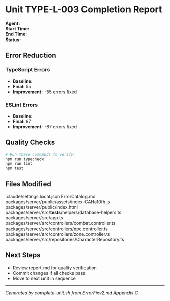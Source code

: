# Unit TYPE-L-003 Completion Report

**Agent:**   
**Start Time:**   
**End Time:**   
**Status:**   

## Error Reduction

### TypeScript Errors
- **Baseline:** 
- **Final:** 55
- **Improvement:** -55 errors fixed

### ESLint Errors
- **Baseline:** 
- **Final:** 87
- **Improvement:** -87 errors fixed

## Quality Checks

```bash
# Run these commands to verify:
npm run typecheck
npm run lint
npm test
```

## Files Modified
.claude/settings.local.json
ErrorCatalog.md
packages/server/public/assets/index-CAHa10fh.js
packages/server/public/index.html
packages/server/src/__tests__/helpers/database-helpers.ts
packages/server/src/app.ts
packages/server/src/controllers/combat.controller.ts
packages/server/src/controllers/npc.controller.ts
packages/server/src/controllers/zone.controller.ts
packages/server/src/repositories/CharacterRepository.ts

## Next Steps
- Review report.md for quality verification
- Commit changes if all checks pass
- Move to next unit in sequence

---
*Generated by complete-unit.sh from ErrorFixv2.md Appendix C*
